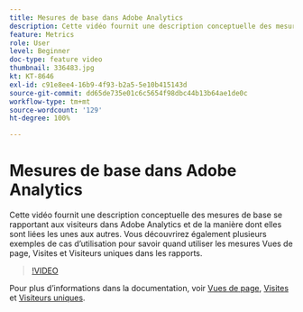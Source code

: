 ```yaml
---
title: Mesures de base dans Adobe Analytics
description: Cette vidéo fournit une description conceptuelle des mesures de base se rapportant aux visiteurs dans Adobe Analytics et de la manière dont elles sont liées les unes aux autres. Vous découvrirez également plusieurs exemples de cas dʼutilisation pour savoir quand utiliser les mesures Vues de page, Visites et Visiteurs uniques dans les rapports.
feature: Metrics
role: User
level: Beginner
doc-type: feature video
thumbnail: 336483.jpg
kt: KT-8646
exl-id: c91e8ee4-16b9-4f93-b2a5-5e10b415143d
source-git-commit: dd65de735e01c6c5654f98dbc44b13b64ae1de0c
workflow-type: tm+mt
source-wordcount: '129'
ht-degree: 100%

---
```


# Mesures de base dans Adobe Analytics

Cette vidéo fournit une description conceptuelle des mesures de base se rapportant aux visiteurs dans Adobe Analytics et de la manière dont elles sont liées les unes aux autres. Vous découvrirez également plusieurs exemples de cas dʼutilisation pour savoir quand utiliser les mesures Vues de page, Visites et Visiteurs uniques dans les rapports.

>[!VIDEO](https://video.tv.adobe.com/v/336483/?quality=12&learn=on)

Pour plus dʼinformations dans la documentation, voir [Vues de page](https://experienceleague.adobe.com/docs/analytics/components/metrics/page-views.html?lang=fr), [Visites](https://experienceleague.adobe.com/docs/analytics/components/metrics/visits.html?lang=fr) et [Visiteurs uniques](https://experienceleague.adobe.com/docs/analytics/components/metrics/unique-visitors.html?lang=fr).
